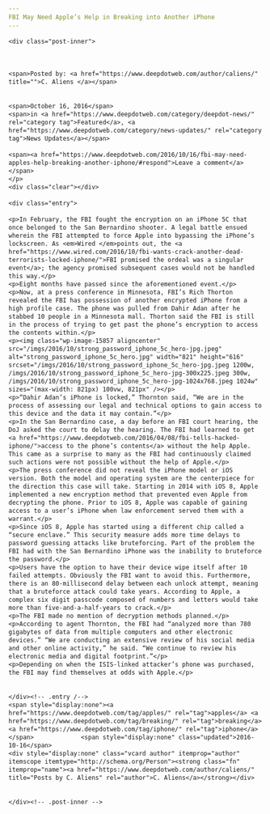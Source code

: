 ```yaml
---
FBI May Need Apple’s Help in Breaking into Another iPhone
---
```

<article class="post-listing post-15856 post type-post status-publish format-standard has-post-thumbnail hentry  tag-apples tag-breaking tag-iphone">
    
    <div class="post-inner">
    
    
        
    <span>Posted by: <a href="https://www.deepdotweb.com/author/caliens/" title="">C. Aliens </a></span>
    
    
    <span>October 16, 2016</span>
    <span>in <a href="https://www.deepdotweb.com/category/deepdot-news/" rel="category tag">Featured</a>, <a href="https://www.deepdotweb.com/category/news-updates/" rel="category tag">News Updates</a></span>
    
    <span><a href="https://www.deepdotweb.com/2016/10/16/fbi-may-need-apples-help-breaking-another-iphone/#respond">Leave a comment</a></span>
    </p>
    <div class="clear"></div>
    
    <div class="entry">
    
    <p>In February, the FBI fought the encryption on an iPhone 5C that once belonged to the San Bernardino shooter. A legal battle ensued wherein the FBI attempted to force Apple into bypassing the iPhone’s lockscreen. As <em>Wired </em>points out, the <a href="https://www.wired.com/2016/10/fbi-wants-crack-another-dead-terrorists-locked-iphone/">FBI promised the ordeal was a singular event</a>; the agency promised subsequent cases would not be handled this way.</p>
    <p>Eight months have passed since the aforementioned event.</p>
    <p>Now, at a press conference in Minnesota, FBI’s Rich Thorton revealed the FBI has possession of another encrypted iPhone from a high profile case. The phone was pulled from Dahir Adan after he stabbed 10 people in a Minnesota mall. Thorton said the FBI is still in the process of trying to get past the phone’s encryption to access the contents within.</p>
    <p><img class="wp-image-15857 aligncenter" src="/imgs/2016/10/strong_password_iphone_5c_hero-jpg.jpeg" alt="strong_password_iphone_5c_hero.jpg" width="821" height="616" srcset="/imgs/2016/10/strong_password_iphone_5c_hero-jpg.jpeg 1200w, /imgs/2016/10/strong_password_iphone_5c_hero-jpg-300x225.jpeg 300w, /imgs/2016/10/strong_password_iphone_5c_hero-jpg-1024x768.jpeg 1024w" sizes="(max-width: 821px) 100vw, 821px" /></p>
    <p>“Dahir Adan’s iPhone is locked,” Thornton said, “We are in the process of assessing our legal and technical options to gain access to this device and the data it may contain.”</p>
    <p>In the San Bernardino case, a day before an FBI court hearing, the DoJ asked the court to delay the hearing. The FBI had learned to get <a href="https://www.deepdotweb.com/2016/04/08/fbi-tells-hacked-iphone/">access to the phone’s contents</a> without the help Apple. This came as a surprise to many as the FBI had continuously claimed such actions were not possible without the help of Apple.</p>
    <p>The press conference did not reveal the iPhone model or iOS version. Both the model and operating system are the centerpiece for the direction this case will take. Starting in 2014 with iOS 8, Apple implemented a new encryption method that prevented even Apple from decrypting the phone. Prior to iOS 8, Apple was capable of gaining access to a user’s iPhone when law enforcement served them with a warrant.</p>
    <p>Since iOS 8, Apple has started using a different chip called a “secure enclave.” This security measure adds more time delays to password guessing attacks like bruteforcing. Part of the problem the FBI had with the San Bernardino iPhone was the inability to bruteforce the password.</p>
    <p>Users have the option to have their device wipe itself after 10 failed attempts. Obviously the FBI want to avoid this. Furthermore, there is an 80-millisecond delay between each unlock attempt, meaning that a bruteforce attack could take years. According to Apple, a complex six digit passcode composed of numbers and letters would take more than five-and-a-half-years to crack.</p>
    <p>The FBI made no mention of decryption methods planned.</p>
    <p>According to agent Thornton, the FBI had “analyzed more than 780 gigabytes of data from multiple computers and other electronic devices.” “We are conducting an extensive review of his social media and other online activity,” he said. “We continue to review his electronic media and digital footprint.”</p>
    <p>Depending on when the ISIS-linked attacker’s phone was purchased, the FBI may find themselves at odds with Apple.</p>
    
    
    </div><!-- .entry /-->
    <span style="display:none"><a href="https://www.deepdotweb.com/tag/apples/" rel="tag">apples</a> <a href="https://www.deepdotweb.com/tag/breaking/" rel="tag">breaking</a> <a href="https://www.deepdotweb.com/tag/iphone/" rel="tag">iphone</a></span>				<span style="display:none" class="updated">2016-10-16</span>
    <div style="display:none" class="vcard author" itemprop="author" itemscope itemtype="http://schema.org/Person"><strong class="fn" itemprop="name"><a href="https://www.deepdotweb.com/author/caliens/" title="Posts by C. Aliens" rel="author">C. Aliens</a></strong></div>
    
    
    </div><!-- .post-inner -->
</article><!-- .post-listing -->

